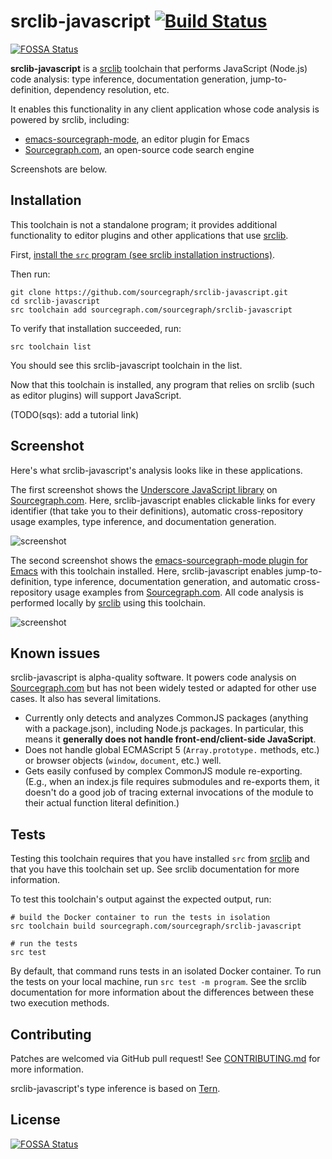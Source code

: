 # srclib-javascript [![Build Status](https://travis-ci.org/sourcegraph/srclib-javascript.png?branch=master)](https://travis-ci.org/sourcegraph/srclib-javascript)
[![FOSSA Status](https://app.fossa.io/api/projects/git%2Bgithub.com%2Ffossas%2Fsrclib-javascript.svg?type=shield)](https://app.fossa.io/projects/git%2Bgithub.com%2Ffossas%2Fsrclib-javascript?ref=badge_shield)

**srclib-javascript** is a [srclib](https://sourcegraph.com/sourcegraph/srclib)
toolchain that performs JavaScript (Node.js) code analysis: type inference,
documentation generation, jump-to-definition, dependency resolution, etc.

It enables this functionality in any client application whose code analysis is
powered by srclib, including:

* [emacs-sourcegraph-mode](https://sourcegraph.com/sourcegraph/emacs-sourcegraph-mode),
  an editor plugin for Emacs
* [Sourcegraph.com](https://sourcegraph.com), an open-source code search engine

Screenshots are below.

## Installation

This toolchain is not a standalone program; it provides additional functionality
to editor plugins and other applications that use [srclib](https://srclib.org).

First,
[install the `src` program (see srclib installation instructions)](https://sourcegraph.com/sourcegraph/srclib).

Then run:

```
git clone https://github.com/sourcegraph/srclib-javascript.git
cd srclib-javascript
src toolchain add sourcegraph.com/sourcegraph/srclib-javascript
```

To verify that installation succeeded, run:

```
src toolchain list
```

You should see this srclib-javascript toolchain in the list.

Now that this toolchain is installed, any program that relies on srclib (such as
editor plugins) will support JavaScript.

(TODO(sqs): add a tutorial link)

## Screenshot

Here's what srclib-javascript's analysis looks like in these applications.

The first screenshot shows the
[Underscore JavaScript library](https://sourcegraph.com/github.com/jashkenas/underscore/.CommonJSPackage/underscore/.def/commonjs/underscore.js/-/every)
on [Sourcegraph.com](https://sourcegraph.com). Here, srclib-javascript enables
clickable links for every identifier (that take you to their definitions),
automatic cross-repository usage examples, type inference, and documentation
generation.

![screenshot](https://s3-us-west-2.amazonaws.com/sourcegraph-assets/sourcegraph-javascript-screenshot-0.png "Sourcegraph.com JavaScript screenshot")

The second screenshot shows the
[emacs-sourcegraph-mode plugin for Emacs](https://sourcegraph.com/sourcegraph/emacs-sourcegraph-mode)
with this toolchain installed. Here, srclib-javascript enables
jump-to-definition, type inference, documentation generation, and automatic
cross-repository usage examples from [Sourcegraph.com](https://sourcegraph.com).
All code analysis is performed locally by [srclib](https://srclib.org) using
this toolchain.

![screenshot](https://s3-us-west-2.amazonaws.com/sourcegraph-assets/emacs-sourcegraph-mode-screenshot-0.png "Emacs JavaScript screenshot")

## Known issues

srclib-javascript is alpha-quality software. It powers code analysis on
[Sourcegraph.com](https://sourcegraph.com) but has not been widely tested or
adapted for other use cases. It also has several limitations.

* Currently only detects and analyzes CommonJS packages (anything with a
  package.json), including Node.js packages. In particular, this means it
  **generally does not handle front-end/client-side JavaScript**.
* Does not handle global ECMAScript 5 (`Array.prototype.` methods, etc.) or
  browser objects (`window`, `document`, etc.) well.
* Gets easily confused by complex CommonJS module re-exporting. (E.g., when an
  index.js file requires submodules and re-exports them, it doesn't do a good
  job of tracing external invocations of the module to their actual function
  literal definition.)

## Tests

Testing this toolchain requires that you have installed `src` from
[srclib](https://sourcegraph.com/sourcegraph/srclib) and that you have this
toolchain set up. See srclib documentation for more information.

To test this toolchain's output against the expected output, run:

```
# build the Docker container to run the tests in isolation
src toolchain build sourcegraph.com/sourcegraph/srclib-javascript

# run the tests
src test
```

By default, that command runs tests in an isolated Docker container. To run the
tests on your local machine, run `src test -m program`. See the srclib
documentation for more information about the differences between these two
execution methods.

## Contributing

Patches are welcomed via GitHub pull request! See
[CONTRIBUTING.md](./CONTRIBUTING.md) for more information.

srclib-javascript's type inference is based on [Tern](http://ternjs.net/).


## License
[![FOSSA Status](https://app.fossa.io/api/projects/git%2Bgithub.com%2Ffossas%2Fsrclib-javascript.svg?type=large)](https://app.fossa.io/projects/git%2Bgithub.com%2Ffossas%2Fsrclib-javascript?ref=badge_large)